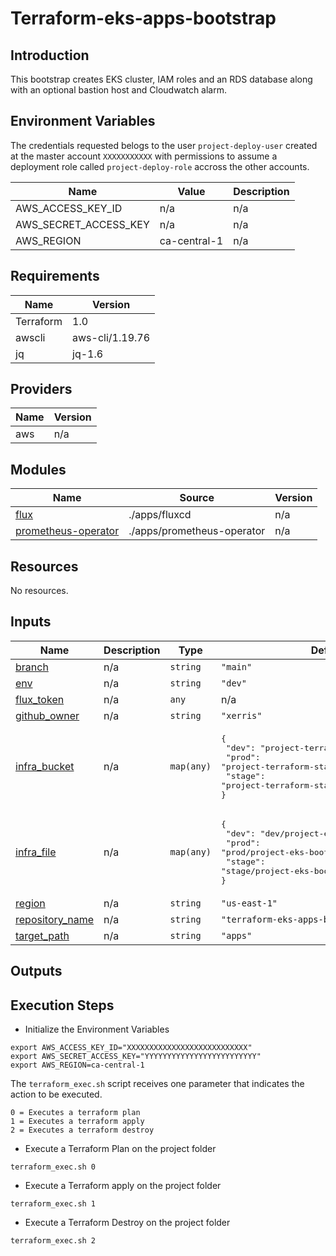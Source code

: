 # Terraform-eks-apps-bootstrap
## Introduction
This bootstrap creates EKS cluster, IAM roles and an RDS database along with an optional bastion host and Cloudwatch alarm.

## Environment Variables

The credentials requested belogs to the user `project-deploy-user`  created at the master  account `XXXXXXXXXXX` with permissions to assume a deployment role called `project-deploy-role` accross the other accounts.

| Name | Value | Description |
|------|---------|--------|
|AWS_ACCESS_KEY_ID| n/a | n/a |
|AWS_SECRET_ACCESS_KEY| n/a | n/a |
|AWS_REGION | ca-central-1| n/a |



## Requirements


| Name | Version |
|------|---------|
| Terraform | 1.0 |
| awscli | aws-cli/1.19.76 |
| jq | jq-1.6 |

## Providers

| Name | Version |
|------|---------|
| aws | n/a |

## Modules

| Name | Source | Version |
|------|--------|---------|
| <a name="module_flux"></a> [flux](#module\_flux) | ./apps/fluxcd | n/a |
| <a name="module_prometheus-operator"></a> [prometheus-operator](#module\_prometheus-operator) | ./apps/prometheus-operator | n/a |

## Resources

No resources.

## Inputs

| Name | Description | Type | Default | Required |
|------|-------------|------|---------|:--------:|
| <a name="input_branch"></a> [branch](#input\_branch) | n/a | `string` | `"main"` | no |
| <a name="input_env"></a> [env](#input\_env) | n/a | `string` | `"dev"` | no |
| <a name="input_flux_token"></a> [flux\_token](#input\_flux\_token) | n/a | `any` | n/a | yes |
| <a name="input_github_owner"></a> [github\_owner](#input\_github\_owner) | n/a | `string` | `"xerris"` | no |
| <a name="input_infra_bucket"></a> [infra\_bucket](#input\_infra\_bucket) | n/a | `map(any)` | <pre>{<br>  "dev": "project-terraform-state-dev",<br>  "prod": "project-terraform-state-prod",<br>  "stage": "project-terraform-state-stage"<br>}</pre> | no |
| <a name="input_infra_file"></a> [infra\_file](#input\_infra\_file) | n/a | `map(any)` | <pre>{<br>  "dev": "dev/project-eks-bootstrap.tfstate",<br>  "prod": "prod/project-eks-bootstrap.tfstate",<br>  "stage": "stage/project-eks-bootstrap.tfstate"<br>}</pre> | no |
| <a name="input_region"></a> [region](#input\_region) | n/a | `string` | `"us-east-1"` | no |
| <a name="input_repository_name"></a> [repository\_name](#input\_repository\_name) | n/a | `string` | `"terraform-eks-apps-bootstrap"` | no |
| <a name="input_target_path"></a> [target\_path](#input\_target\_path) | n/a | `string` | `"apps"` | no |

## Outputs

## Execution Steps

* Initialize the Environment Variables

```
export AWS_ACCESS_KEY_ID="XXXXXXXXXXXXXXXXXXXXXXXXXXX"
export AWS_SECRET_ACCESS_KEY="YYYYYYYYYYYYYYYYYYYYYYYYY"
export AWS_REGION=ca-central-1

```

The `terraform_exec.sh` script receives one parameter that indicates the action to be executed.

```
0 = Executes a terraform plan
1 = Executes a terraform apply
2 = Executes a terraform destroy
```


* Execute a Terraform Plan on the project folder

```
terraform_exec.sh 0
```

* Execute a Terraform apply on the project folder

```
terraform_exec.sh 1
```

* Execute a Terraform Destroy on the project folder

```
terraform_exec.sh 2
```
